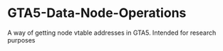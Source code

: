 # GTA5-Data-Node-Operations
A way of getting node vtable addresses in GTA5. Intended for research purposes 
